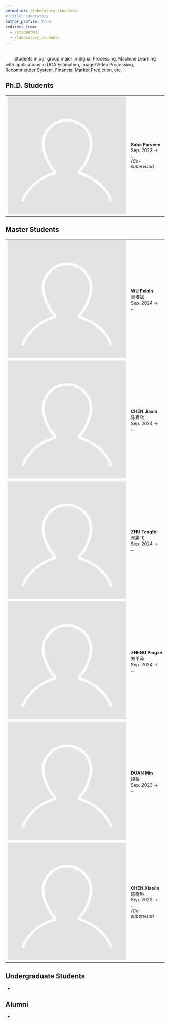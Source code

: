 ```yaml
---
permalink: /laboratory_students/
# title: Laboratory
author_profile: true
redirect_from: 
  - /studentmd/
  - /laboratory_students
---
```


<br />
　　Students in our group major in Signal Processing, Machine Learning with applications in DOA Estimation, Image/Video Processing, Recommender System, Financial Market Prediction, etc.

<!-- Ph.D. Students
--------
* Saba Parveen (Co-supervisor): Sep. 2023 -> ...

  
Master Students
--------
* WU Peibin (吴培斌): Sep. 2024 -> ...
* CHEN Jiaxin (陈嘉欣): Sep. 2024 -> ...
* ZHU Tengfei (朱腾飞): Sep. 2024 -> ...
* ZHENG Pingze (郑平泽): Sep. 2024 -> ...
* DUAN Min (段敏): Sep. 2023 -> ...
* CHEN Xiaolin (陈晓琳) (Co-supervisor): Sep. 2023 -> ...

Undergraduate Students
--------
* 

Alumni (whereabout)
--------
*  -->
<style>
  div.student_name {
    font-weight: bold;
    display: inline;
    font-size: 1em;
  }
  div.student_chinese_name {
    display: inline;
    font-size: 1em;
  }
  div.student_period {
    display: inline;
    font-size: 1em;
  }

  div.student_note {
    font-style: italic;
    display: inline;
    font-size: 1em;
  }
</style>

Ph.D. Students
--------
<table>
<tr>
  <td>
    <img class="table_entry" src="/files/students_icon/default.png">
  </td>
  <td>
    <div class='student_name'>Saba Parveen</div><br>
    <div class='student_period'>Sep. 2023 -> ...</div><br>
    <div class='student_note'>(Co-supervisor)</div><br>
  </td>
</tr>
</table>

Master Students
--------
<table>
<tr>
  <td>
    <img class="table_entry" src="/files/students_icon/default.png">
  </td>
  <td>
    <div class='student_name'>WU Peibin</div><br>
    <div class='student_chinese_name'>吴培斌</div><br>
    <div class='student_period'>Sep. 2024 -> ...</div><br>
  </td>
</tr>
<tr>
  <td>
    <img class="table_entry" src="/files/students_icon/default.png">
  </td>
  <td>
    <div class='student_name'>CHEN Jiaxin</div><br>
    <div class='student_chinese_name'>陈嘉欣</div><br>
    <div class='student_period'>Sep. 2024 -> ...</div><br>
  </td>
</tr>
<tr>
  <td>
    <img class="table_entry" src="/files/students_icon/default.png">
  </td>
  <td>
    <div class='student_name'>ZHU Tengfei</div><br>
    <div class='student_chinese_name'>朱腾飞</div><br>
    <div class='student_period'>Sep. 2024 -> ...</div><br>
  </td>
</tr>
<tr>
  <td>
    <img class="table_entry" src="/files/students_icon/default.png">
  </td>
  <td>
    <div class='student_name'>ZHENG Pingze</div><br>
    <div class='student_chinese_name'>郑平泽</div><br>
    <div class='student_period'>Sep. 2024 -> ...</div><br>
  </td>
</tr>
<tr>
  <td>
    <img class="table_entry" src="/files/students_icon/default.png">
  </td>
  <td>
    <div class='student_name'>DUAN Min</div><br>
    <div class='student_chinese_name'>段敏</div><br>
    <div class='student_period'>Sep. 2023 -> ...</div><br>
  </td>
</tr>
<tr>
  <td>
    <img class="table_entry" src="/files/students_icon/default.png">
  </td>
  <td>
    <div class='student_name'>CHEN Xiaolin</div><br>
    <div class='student_chinese_name'>陈晓琳</div><br>
    <div class='student_period'>Sep. 2023 -> ...</div><br>
    <div class='student_note'>(Co-supervisor)</div><br>
  </td>
</tr>
</table>

Undergraduate Students
--------
*

Alumni
--------
*